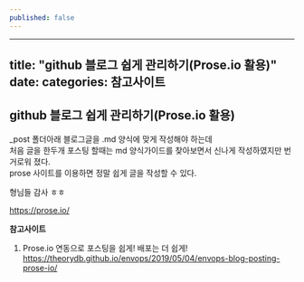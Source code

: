 ```yaml
---
published: false
---
```

---
title: "github 블로그 쉽게 관리하기(Prose.io 활용)"
date: 
categories: 참고사이트
---

## github 블로그 쉽게 관리하기(Prose.io 활용)

_post 폴더아래 블로그글을 .md 양식에 맞게 작성해야 하는데  
처음 글을 한두개 포스팅 할때는 md 양식가이드를 찾아보면서 신나게 작성하였지만 번거로워 졌다.  
prose 사이트를 이용하면 정말 쉽게 글을 작성할 수 있다.

형님들 감사 ㅎㅎ  
	
<https://prose.io/>
	
	
__참고사이트__
1. Prose.io 연동으로 포스팅을 쉽게! 배포는 더 쉽게!
	<https://theorydb.github.io/envops/2019/05/04/envops-blog-posting-prose-io/>
